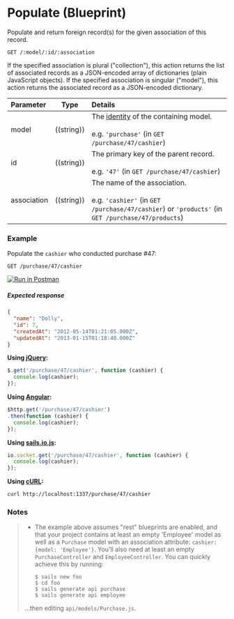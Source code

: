 # Populate (Blueprint)

Populate and return foreign record(s) for the given association of this record.


```
GET /:model/:id/:association
```

If the specified association is plural ("collection"), this action returns the list of associated records as a JSON-encoded array of dictionaries (plain JavaScript objects).  If the specified association is singular ("model"), this action returns the associated record as a JSON-encoded dictionary.


  Parameter      | Type         | Details
 :-------------- | ------------ |:---------------------------------
 model           | ((string))   | The [identity](http://sailsjs.com/documentation/concepts/models-and-orm/model-settings#?identity) of the containing model.<br/><br/>e.g. `'purchase'` (in `GET /purchase/47/cashier`)
 id              | ((string))   | The primary key of the parent record.<br/><br/>e.g. `'47'` (in `GET /purchase/47/cashier`)
 association     | ((string))   | The name of the association.<br/><br/>e.g. `'cashier'` (in `GET /purchase/47/cashier`) or `'products'` (in `GET /purchase/47/products`)


### Example

Populate the `cashier` who conducted purchase #47:

`GET /purchase/47/cashier`

[![Run in Postman](https://s3.amazonaws.com/postman-static/run-button.png)](https://www.getpostman.com/run-collection/96217d0d747e536e49a4)

##### Expected response

```json
{
  "name": "Dolly",
  "id": 7,
  "createdAt": "2012-05-14T01:21:05.000Z",
  "updatedAt": "2013-01-15T01:18:40.000Z"
}
```

**Using [jQuery](http://jquery.com/):**

```javascript
$.get('/purchase/47/cashier', function (cashier) {
  console.log(cashier);
});
```

**Using [Angular](https://angularjs.org/):**

```javascript
$http.get('/purchase/47/cashier')
.then(function (cashier) {
  console.log(cashier);
});
```

**Using [sails.io.js](http://sailsjs.com/documentation/reference/web-sockets/sails.io.js):**

```javascript
io.socket.get('/purchase/47/cashier', function (cashier) {
  console.log(cashier);
});
```

**Using [cURL](http://en.wikipedia.org/wiki/CURL):**

```bash
curl http://localhost:1337/purchase/47/cashier
```




### Notes

> + The example above assumes "rest" blueprints are enabled, and that your project contains at least an empty 'Employee' model as well as a `Purchase` model with an association attribute: `cashier: {model: 'Employee'}`.  You'll also need at least an empty `PurchaseController` and `EmployeeController`.  You can quickly achieve this by running:
>
>   ```shell
>   $ sails new foo
>   $ cd foo
>   $ sails generate api purchase
>   $ sails generate api employee
>   ```
> ...then editing `api/models/Purchase.js`.


<docmeta name="displayName" value="populate where">
<docmeta name="pageType" value="endpoint">

